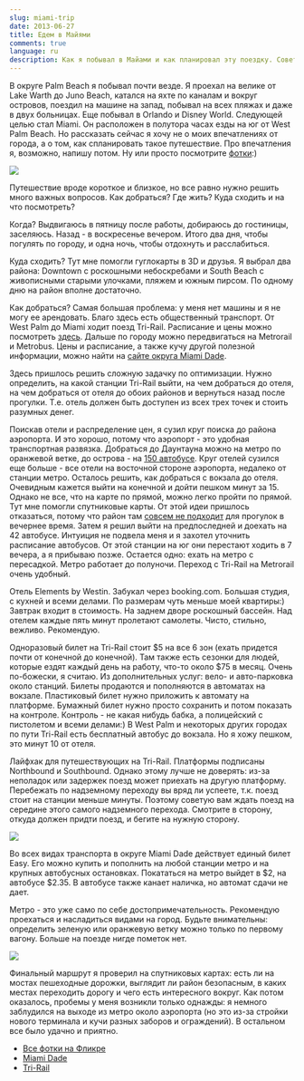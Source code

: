 ```yaml
---
slug: miami-trip
date: 2013-06-27
title: Едем в Майями
comments: true
language: ru
description: Как я побывал в Майами и как планировал эту поездку. Советы и опыт.
---
```


В округе Palm Beach я побывал почти везде. Я проехал на велике от Lake Warth до Juno Beach, катался на яхте по каналам и вокруг островов, поездил на машине на запад, побывал на всех пляжах и даже в двух больницах. Еще побывал в Orlando и Disney World. Следующей целью стал Miami. Он расположен в полутора часах езды на юг от West Palm Beach. Но рассказать сейчас я хочу не о моих впечатлениях от города, а о том, как спланировать такое путешествие. Про впечатления я, возможно, напишу потом. Ну или просто посмотрите [фотки](http://www.flickr.com/photos/stas_spiridonov/sets/72157634369706922/):)

<p><img src="/images/miami-trip/IMG_6656.jpg"></p>

Путешествие вроде короткое и близкое, но все равно нужно решить много важных вопросов. Как добраться? Где жить? Куда сходить и на что посмотреть? 

Когда? Выдвигаюсь в пятницу после работы, добираюсь до гостиницы, заселяюсь. Назад - в воскресенье вечером. Итого два дня, чтобы погулять по городу, и одна ночь, чтобы отдохнуть и расслабиться.

Куда сходить? Тут мне помогли гуглокарты в 3D и друзья. Я выбрал два района: Downtown с роскошными небоскребами и South Beach с живописными старыми улочками, пляжем и южным пирсом. По одному дню на район вполне достаточно.

Как добраться? Самая большая проблема: у меня нет машины и я не могу ее арендовать. Благо здесь есть общественный транспорт. От West Palm до Miami ходит поезд Tri-Rail. Расписание и цены можно посмотреть [здесь](http://www.tri-rail.com/). Дальше по городу можно передвигаться на Metrorail и Metrobus. Цены и расписание, а также кучу другой полезной информации, можно найти на [сайте округа Miami Dade](http://www.miamidade.gov/transit/).

Здесь пришлось решить сложную задачку по оптимизации. Нужно определить, на какой станции Tri-Rail выйти, на чем добраться до отеля, на чем добраться от отеля до обоих районов и вернуться назад после прогулки. Т.е. отель должен быть доступен из всех трех точек и стоить разумных денег. 

Поискав отели и распределение цен, я сузил круг поиска до района аэропорта. И это хорошо, потому что аэропорт - это удобная транспортная развязка. Добраться до Даунтауна можно на метро по оранжевой ветке, до острова - на [150 автобусе](http://www.miamidade.gov/transit/library/system-maps-web.pdf). Круг отелей сузился еще больше - все отели на восточной стороне аэропорта, недалеко от станции метро. Осталось решить, как добраться с вокзала до отеля. Очевидным кажется выйти на конечной и дойти пешком минут за 15. Однако не все, что на карте по прямой, можно легко пройти по прямой. Тут мне помогли спутниковые карты. От этой идеи пришлось отказаться, потому что район там [совсем не подходит](https://maps.google.com/?ll=25.808411,-80.258539&spn=0.004405,0.005681&t=h&z=18) для прогулок в вечернее время. Затем я решил выйти на предпоследней и доехать на 42 автобусе. Интуиция не подвела меня и я захотел уточнить расписание автобусов. От этой станции на юг они перестают ходить в 7 вечера, а я прибываю позже. Остается одно: ехать на метро с пересадкой. Метро работает до полуночи. Переход с Tri-Rail на Metrorail очень удобный.

Отель Elements by Westin. Забукал через booking.com. Большая студия, с кухней и всеми делами. По размерам чуть меньше моей квартиры:) Завтрак входит в стоимость. На заднем дворе роскошный бассейн. Над отелем каждые пять минут пролетают самолеты. Чисто, стильно, вежливо. Рекомендую.

Одноразовый билет на Tri-Rail стоит $5 на все 6 зон (ехать придется почти от конечной до конечной). Там также есть сезонки для людей, которые ездят каждый день на работу, что-то около $75 в месяц. Очень по-божески, я считаю. Из дополнительных услуг: вело- и авто-парковка около станций. Билеты продаются и пополняются в автоматах на вокзале. Пластиковый билет нужно приложить к автомату на платформе. Бумажный билет нужно просто сохранить и потом показать на контроле. Контроль - не какая нибудь бабка, а полицейский с пистолетом и всеми делами:) В West Palm и некоторых других городах по пути Tri-Rail есть бесплатный автобус до вокзала. Но я хожу пешком, это минут 10 от отеля.

Лайфхак для путешествующих на Tri-Rail. Платформы подписаны Northbound и Southbound. Однако этому лучше не доверять: из-за неполадок или задержек поезд может приехать на другую платформу. Перебежать по надземному переходу вы вряд ли успеете, т.к. поезд стоит на станции меньше минуты. Поэтому советую вам ждать поезд на середине этого самого надземного перехода. Смотрите в сторону, откуда должен придти поезд, и бегите на нужную сторону.

<p><img src="/images/miami-trip/IMG_6770.jpg"></p>

Во всех видах транспорта в округе Miami Dade действует единый билет Easy. Его можно купить и пополнить на любой станции метро и на крупных автобусных остановках. Покататься на метро выйдет в $2, на автобусе $2.35. В автобусе также канает наличка, но автомат сдачи не дает.

Метро - это уже само по себе достопримечательность. Рекомендую проехаться и насладиться видами на город. Будьте внимательны: определить зеленую или оранжевую ветку можно только по первому вагону. Больше на поезде нигде пометок нет.

<p><img src="/images/miami-trip/IMG_6602.jpg"></p>

Финальный маршрут я проверил на спутниковых картах: есть ли на мостах пешеходные дорожки, выглядит ли район безопасным, в каких местах переходить дорогу и чего есть интересного вокруг. Как потом оказалось, пробемы у меня возникли только однажды: я немного заблудился на выходе из метро около аэропорта (но это из-за стройки нового терминала и кучи разных заборов и ограждений). В остальном все было удачно и приятно.

* [Все фотки на Фликре](http://www.flickr.com/photos/stas_spiridonov/sets/72157634369706922/)
* [Miami Dade](http://www.miamidade.gov/)
* [Tri-Rail](http://www.tri-rail.com/)
